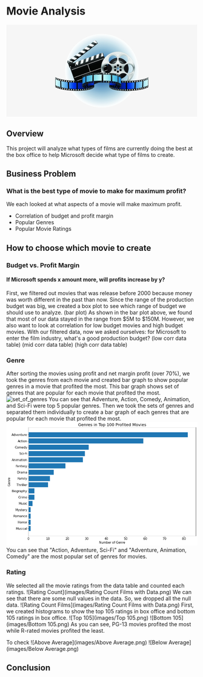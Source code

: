 # Movie Analysis
![movie picture](data/movie_picture.png)
## Overview
This project will analyze what types of films are currently doing the best at the box office to help Microsoft decide what type of films to create. 
## Business Problem
### What is the best type of movie to make for maximum profit?
We each looked at what aspects of a movie will make maximum profit.
* Correlation of budget and profit margin
* Popular Genres
* Popular Movie Ratings 
## How to choose which movie to create
### Budget vs. Profit Margin
#### If Microsoft spends x amount more, will profits increase by y?
First, we filtered out movies that was release before 2000 because money was worth different in the past than now. 
Since the range of the production budget was big, we created a box plot to see which range of budget we should use to analyze.
(bar plot)
As shown in the bar plot above, we found that most of our data stayed in the range from $5M to $150M. 
However, we also want to look at correlation for low budget movies and high budget movies.
With our filtered data, now we asked ourselves: for Microsoft to enter the film industry, what's a good production budget?
(low corr data table)
(mid corr data table)
(high corr data table)
### Genre
After sorting the movies using profit and net margin profit (over 70%), we took the genres from each movie and created bar graph to show popular genres in a movie that profited the most. 
This bar graph shows set of genres that are popular for each movie that profited the most.
![set_of_genres](images/set_of_genres_in_top_100_profited_movies.png)
You can see that Adventure, Action, Comedy, Animation, and Sci-Fi were top 5 popular genres.
Then we took the sets of genres and separated them individually to create a bar graph of each genres that are popular for each movie that profited the most.
![genres](images/genres_top_100_profited_movies.png)
You can see that "Action, Adventure, Sci-Fi" and "Adventure, Animation, Comedy" are the most popular set of genres for movies.
### Rating
We selected all the movie ratings from the data table and counted each ratings. 
![Rating Count](images/Rating Count Films with Data.png)
We can see that there are some null values in the data. So, we dropped all the null data.
![Rating Count Films](images/Rating Count Films with Data.png)
First, we created histograms to show the top 105 ratings in box office and bottom 105 ratings in box office.
![Top 105](images/Top 105.png)
![Bottom 105](images/Bottom 105.png)
As you can see, PG-13 movies profited the most while R-rated movies profited the least.

To check
![Above Average](images/Above Average.png)
![Below Average](images/Below Average.png)
## Conclusion